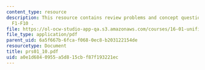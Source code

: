 ```yaml
---
content_type: resource
description: This resource contains review problems and concept questions from lectures
  F1-F10 .
file: https://ol-ocw-studio-app-qa.s3.amazonaws.com/courses/16-01-unified-engineering-i-ii-iii-iv-fall-2005-spring-2006/a0e1d6840955a5d815cbf87f193221ec_prs01_10.pdf
file_type: application/pdf
parent_uid: 6a5f667b-6fca-f068-0ec8-b203122154de
resourcetype: Document
title: prs01_10.pdf
uid: a0e1d684-0955-a5d8-15cb-f87f193221ec
---
```

